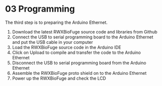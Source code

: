 03 Programming
==============

The third step is to preparing the Arduino Ethernet.

1. Download the latest RWXBioFuge source code and libraries from Github
2. Connect the USB to serial programming board to the Arduino Ethernet and put the USB cable in your computer
3. Load the RWXBioFuge source code in the Arduino IDE
4. Click on Upload to compile and transfer the code to the Arduino Ethernet
5. Disconnect the USB to serial programming board from the Arduino Ethernet
6. Assemble the RWXBioFuge proto shield on to the Arduino Ethernet
7. Power up the RWXBioFuge and check the LCD
